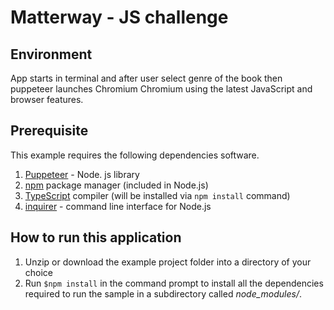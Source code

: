 # Matterway - JS challenge


## Environment
App starts in terminal and after user select genre of the book then puppeteer launches Chromium Chromium using the latest JavaScript and browser features.

## Prerequisite
This example requires the following dependencies software.
1. [Puppeteer](https://pptr.dev/) - Node. js library
2. [npm](https://www.npmjs.com/) package manager (included in Node.js)
3. [TypeScript](https://www.typescriptlang.org) compiler (will be installed via ```npm install``` command)
3. [inquirer](https://www.npmjs.com/package/inquirer) - command line interface for Node.js

## How to run this application

1. Unzip or download the example project folder into a directory of your choice 
2. Run ```$npm install``` in the command prompt to install all the dependencies required to run the sample in a subdirectory called *node_modules/*.


